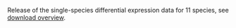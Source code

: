 Release of the single-species differential expression data for 11 species, see [download overview](https://bgee.org/bgee13/?page=download&action=proc_values).
